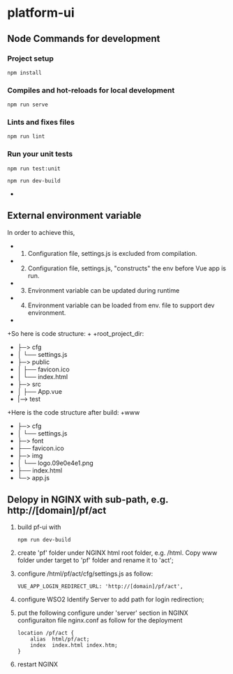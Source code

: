 # platform-ui

## Node Commands for development

### Project setup
```
npm install
```

### Compiles and hot-reloads for local development
```
npm run serve
```

### Lints and fixes files
```
npm run lint
```

### Run your unit tests
```
npm run test:unit
```

```
npm run dev-build
```
+
## External environment variable 
In order to achieve this, 
+ 1. Configuration file, settings.js is excluded from compilation.
+ 2. Configuration file, settings.js, "constructs" the env before Vue app is run.
+ 3. Environment variable can be updated during runtime
+ 4. Environment variable can be loaded from env. file to support dev environment.
+
+So here is code structure:
+
+root_project_dir:
+ ├─> cfg
+ │   └── settings.js
+ ├─> public
+ │   ├── favicon.ico
+ │   └── index.html
+ ├─> src
+ │   ├── App.vue
+ |--> test

+Here is the code structure after build:
+www
+ ├─> cfg
+ │   └── settings.js
+ ├─> font
+ ├── favicon.ico
+ ├─> img
+ │   └── logo.09e0e4e1.png
+ ├── index.html
+ └─> app.js

## Delopy in NGINX with sub-path, e.g. http://[domain]/pf/act
1. build pf-ui with 
    ````
    npm run dev-build
    ````

2. create 'pf' folder under NGINX html root folder, e.g. /html. Copy www folder under target to 'pf' folder
and rename it to 'act';
3. configure /html/pf/act/cfg/settings.js as follow:
    ```
    VUE_APP_LOGIN_REDIRECT_URL: 'http://[domain]/pf/act',
    ```  
4. configure WSO2 Identify Server to add path for login redirection;   
5. put the following configure under 'server' section in NGINX configuraiton file nginx.conf as follow for the deployment
    ```
    location /pf/act {
        alias  html/pf/act;
        index  index.html index.htm;
    }
    ```
6. restart NGINX